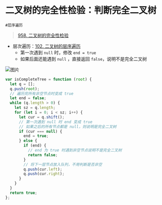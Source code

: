 
# 二叉树的完全性检验：判断完全二叉树

`#层序遍历` 


> [958. 二叉树的完全性检验](https://leetcode.cn/problems/check-completeness-of-a-binary-tree/)


- 层次遍历：[102. 二叉树的层序遍历](/post/g8ldiaSO.html)
	- 第一次遇到 `null` 时，修改 `end = true`
	- 如果后面还能遇到 `null` ，直接返回 `false`，说明不是完全二叉树

![图片](https://832-1310531898.cos.ap-beijing.myqcloud.com/999.%20Obsidian@832/files/20250113-5.png)

```javascript
var isCompleteTree = function (root) {
  let q = [];
  q.push(root);
  // 遍历完所有非空节点时变成 true
  let end = false;
  while (q.length > 0) {
    let sz = q.length;
    for (let i = 0; i < sz; i++) {
      let cur = q.shift();
      // 第一次遇到 null 时 end 变成 true
      // 如果之后的所有节点都是 null，则说明是完全二叉树
      if (cur === null) {
        end = true;
      } else {
        if (end) {
          // end 为 true 时遇到非空节点说明不是完全二叉树
          return false;
        }
        // 将下一层节点放入队列，不用判断是否非空
        q.push(cur.left);
        q.push(cur.right);
      }
    }
  }
  return true;
};
```

